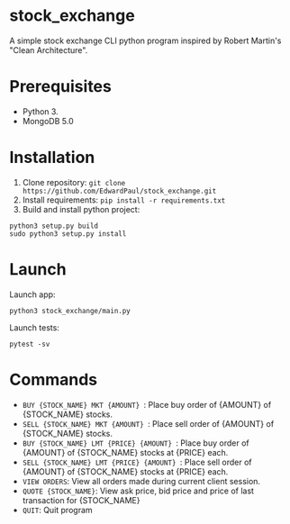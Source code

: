 # stock_exchange
A simple stock exchange CLI python program inspired by Robert Martin's "Clean Architecture".

# Prerequisites
- Python 3.
- MongoDB 5.0

# Installation
1. Clone repository:
`git clone https://github.com/EdwardPaul/stock_exchange.git`
2. Install requirements:
`pip install -r requirements.txt`
3. Build and install python project:
``` 
python3 setup.py build
sudo python3 setup.py install
```

# Launch

Launch app:
``` 
python3 stock_exchange/main.py
```

Launch tests:
```
pytest -sv
```

# Commands
- `BUY {STOCK_NAME} MKT {AMOUNT} `: Place buy order of {AMOUNT} of {STOCK_NAME} stocks.
- `SELL {STOCK_NAME} MKT {AMOUNT} `: Place sell order of {AMOUNT} of {STOCK_NAME} stocks.
- `BUY {STOCK_NAME} LMT {PRICE} {AMOUNT} `: Place buy order of {AMOUNT} of {STOCK_NAME} stocks at {PRICE} each.
- `SELL {STOCK_NAME} LMT {PRICE} {AMOUNT} `: Place sell order of {AMOUNT} of {STOCK_NAME} stocks at {PRICE} each.
- `VIEW ORDERS`: View all orders made during current client session.
- `QUOTE {STOCK_NAME}`: View ask price, bid price and price of last transaction for {STOCK_NAME}
- `QUIT`: Quit program
